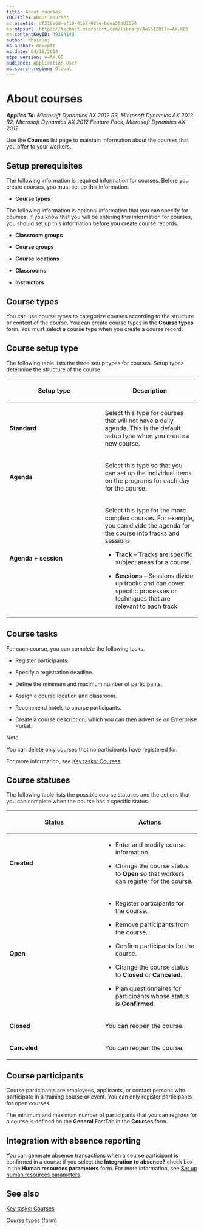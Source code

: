 ```yaml
---
title: About courses
TOCTitle: About courses
ms:assetid: df219e6d-ef10-41b7-922e-bcea26dd1554
ms:mtpsurl: https://technet.microsoft.com/library/Aa551281(v=AX.60)
ms:contentKeyID: 49384140
author: Khairunj
ms.author: daxcpft
ms.date: 04/18/2014
mtps_version: v=AX.60
audience: Application User
ms.search.region: Global
---
```


# About courses 


_**Applies To:** Microsoft Dynamics AX 2012 R3, Microsoft Dynamics AX 2012 R2, Microsoft Dynamics AX 2012 Feature Pack, Microsoft Dynamics AX 2012_

Use the **Courses** list page to maintain information about the courses that you offer to your workers.

## Setup prerequisites

The following information is required information for courses. Before you create courses, you must set up this information.

  - **Course types**

The following information is optional information that you can specify for courses. If you know that you will be entering this information for courses, you should set up this information before you create course records.

  - **Classroom groups**

  - **Course groups**

  - **Course locations**

  - **Classrooms**

  - **Instructors**

## Course types

You can use course types to categorize courses according to the structure or content of the course. You can create course types in the **Course types** form. You must select a course type when you create a course record.

## Course setup type

The following table lists the three setup types for courses. Setup types determine the structure of the course.

<table>
<colgroup>
<col style="width: 50%" />
<col style="width: 50%" />
</colgroup>
<thead>
<tr class="header">
<th><p>Setup type</p></th>
<th><p>Description</p></th>
</tr>
</thead>
<tbody>
<tr class="odd">
<td><p><strong>Standard</strong></p></td>
<td><p>Select this type for courses that will not have a daily agenda. This is the default setup type when you create a new course.</p></td>
</tr>
<tr class="even">
<td><p><strong>Agenda</strong></p></td>
<td><p>Select this type so that you can set up the individual items on the programs for each day for the course.</p></td>
</tr>
<tr class="odd">
<td><p><strong>Agenda + session</strong></p></td>
<td><p>Select this type for the more complex courses. For example, you can divide the agenda for the course into tracks and sessions.</p>
<ul>
<li><p><strong>Track</strong> – Tracks are specific subject areas for a course.</p></li>
<li><p><strong>Sessions</strong> – Sessions divide up tracks and can cover specific processes or techniques that are relevant to each track.</p></li>
</ul></td>
</tr>
</tbody>
</table>


## Course tasks

For each course, you can complete the following tasks.

  - Register participants.

  - Specify a registration deadline.

  - Define the minimum and maximum number of participants.

  - Assign a course location and classroom.

  - Recommend hotels to course participants.

  - Create a course description, which you can then advertise on Enterprise Portal.


> [!NOTE]
> <P>You can delete only courses that no participants have registered for.</P>



For more information, see [Key tasks: Courses](key-tasks-courses.md).

## Course statuses

The following table lists the possible course statuses and the actions that you can complete when the course has a specific status.

<table>
<colgroup>
<col style="width: 50%" />
<col style="width: 50%" />
</colgroup>
<thead>
<tr class="header">
<th><p>Status</p></th>
<th><p>Actions</p></th>
</tr>
</thead>
<tbody>
<tr class="odd">
<td><p><strong>Created</strong></p></td>
<td><ul>
<li><p>Enter and modify course information.</p></li>
<li><p>Change the course status to <strong>Open</strong> so that workers can register for the course.</p></li>
</ul></td>
</tr>
<tr class="even">
<td><p><strong>Open</strong></p></td>
<td><ul>
<li><p>Register participants for the course.</p></li>
<li><p>Remove participants from the course.</p></li>
<li><p>Confirm participants for the course.</p></li>
<li><p>Change the course status to <strong>Closed</strong> or <strong>Canceled</strong>.</p></li>
<li><p>Plan questionnaires for participants whose status is <strong>Confirmed</strong>.</p></li>
</ul></td>
</tr>
<tr class="odd">
<td><p><strong>Closed</strong></p></td>
<td><p>You can reopen the course.</p></td>
</tr>
<tr class="even">
<td><p><strong>Canceled</strong></p></td>
<td><p>You can reopen the course.</p></td>
</tr>
</tbody>
</table>


## Course participants

Course participants are employees, applicants, or contact persons who participate in a training course or event. You can only register participants for open courses.

The minimum and maximum number of participants that you can register for a course is defined on the **General** FastTab in the **Courses** form.

## Integration with absence reporting

You can generate absence transactions when a course participant is confirmed in a course if you select the **Integration to absence?** check box in the **Human resources parameters** form. For more information, see [Set up human resources parameters](set-up-human-resources-parameters.md).

## See also

[Key tasks: Courses](key-tasks-courses.md)

[Course types (form)](https://technet.microsoft.com/library/aa618160\(v=ax.60\))

  


